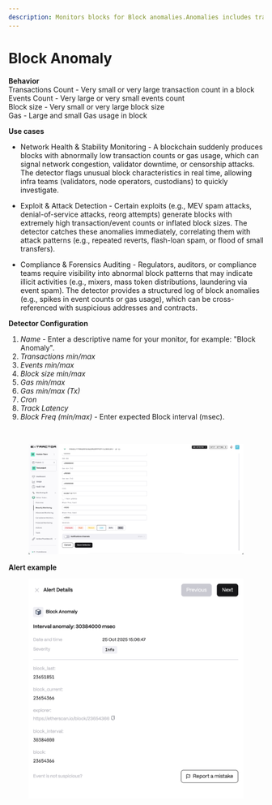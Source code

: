 ```yaml
---
description: Monitors blocks for Block anomalies.Anomalies includes transaction count (low/large), large block size, large number of Events, etc
---
```


# Block Anomaly
 
**Behavior**  
Transactions Count - Very small or very large transaction count in a block  
Events Count - Very large or very small events count  
Block size - Very small or very large block size  
Gas - Large and small Gas usage in block

**Use cases**
* Network Health & Stability Monitoring -  A blockchain suddenly produces blocks with abnormally low transaction counts or gas usage, which can signal network congestion, validator downtime, or censorship attacks. The detector flags unusual block characteristics in real time, allowing infra teams (validators, node operators, custodians) to quickly investigate.

* Exploit & Attack Detection - Certain exploits (e.g., MEV spam attacks, denial-of-service attacks, reorg attempts) generate blocks with extremely high transaction/event counts or inflated block sizes. The detector catches these anomalies immediately, correlating them with attack patterns (e.g., repeated reverts, flash-loan spam, or flood of small transfers).

* Compliance & Forensics Auditing - Regulators, auditors, or compliance teams require visibility into abnormal block patterns that may indicate illicit activities (e.g., mixers, mass token distributions, laundering via event spam). The detector provides a structured log of block anomalies (e.g., spikes in event counts or gas usage), which can be cross-referenced with suspicious addresses and contracts.

**Detector Configuration**  
1. *Name* - Enter a descriptive name for your monitor, for example: "Block Anomaly".
2. *Transactions min/max*
3. *Events min/max*
4. *Block size min/max*
5. *Gas min/max*
6. *Gas min/max (Tx)*
7. *Cron*
8. *Track Latency*
9. *Block Freq (min/max)* - Enter expected Block interval (msec).
<figure><img src="../../.gitbook/assets/block_anomaly_faq_1.png.png" alt=""><figcaption></figcaption></figure>
<figure><img src="../../.gitbook/assets/block_anomaly_faq_2.png" alt=""><figcaption></figcaption></figure>

**Alert example**
<figure><img src="../../.gitbook/assets/block_anomaly_alert.png" alt=""><figcaption></figcaption></figure>
